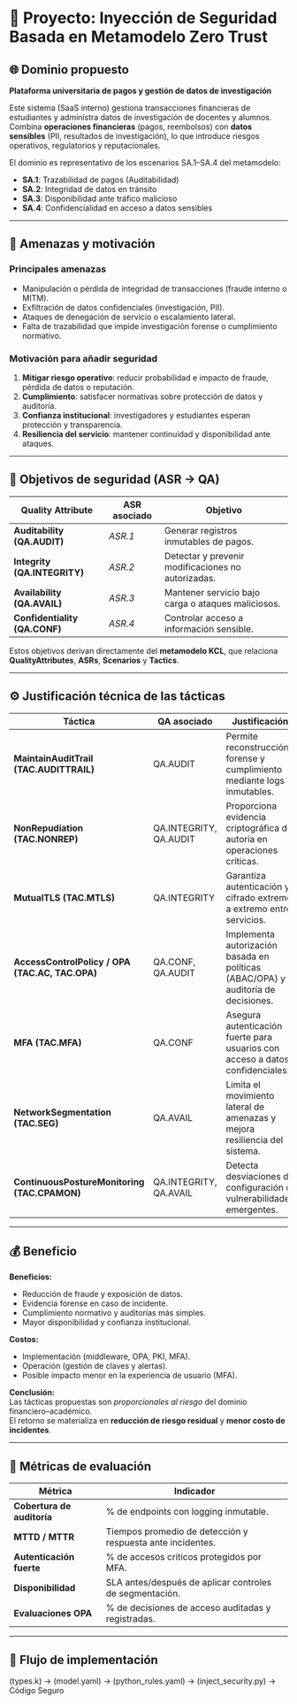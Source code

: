 # 🧩 Proyecto: Inyección de Seguridad Basada en Metamodelo Zero Trust

## 🌐 Dominio propuesto
**Plataforma universitaria de pagos y gestión de datos de investigación**

Este sistema (SaaS interno) gestiona transacciones financieras de estudiantes y administra datos de investigación de docentes y alumnos.  
Combina **operaciones financieras** (pagos, reembolsos) con **datos sensibles** (PII, resultados de investigación), lo que introduce riesgos operativos, regulatorios y reputacionales.

El dominio es representativo de los escenarios SA.1–SA.4 del metamodelo:
- **SA.1**: Trazabilidad de pagos (Auditabilidad)
- **SA.2**: Integridad de datos en tránsito
- **SA.3**: Disponibilidad ante tráfico malicioso
- **SA.4**: Confidencialidad en acceso a datos sensibles

---

## 🔐 Amenazas y motivación
### Principales amenazas
- Manipulación o pérdida de integridad de transacciones (fraude interno o MITM).
- Exfiltración de datos confidenciales (investigación, PII).
- Ataques de denegación de servicio o escalamiento lateral.
- Falta de trazabilidad que impide investigación forense o cumplimiento normativo.

### Motivación para añadir seguridad
1. **Mitigar riesgo operativo**: reducir probabilidad e impacto de fraude, pérdida de datos o reputación.
2. **Cumplimiento**: satisfacer normativas sobre protección de datos y auditoría.
3. **Confianza institucional**: investigadores y estudiantes esperan protección y transparencia.
4. **Resiliencia del servicio**: mantener continuidad y disponibilidad ante ataques.

---

## 🎯 Objetivos de seguridad (ASR → QA)
| Quality Attribute | ASR asociado | Objetivo |
|--------------------|--------------|-----------|
| **Auditability (QA.AUDIT)** | *ASR.1* | Generar registros inmutables de pagos. |
| **Integrity (QA.INTEGRITY)** | *ASR.2* | Detectar y prevenir modificaciones no autorizadas. |
| **Availability (QA.AVAIL)** | *ASR.3* | Mantener servicio bajo carga o ataques maliciosos. |
| **Confidentiality (QA.CONF)** | *ASR.4* | Controlar acceso a información sensible. |

Estos objetivos derivan directamente del **metamodelo KCL**, que relaciona **QualityAttributes**, **ASRs**, **Scenarios** y **Tactics**.

---

## ⚙️ Justificación técnica de las tácticas
| Táctica | QA asociado | Justificación |
|----------|--------------|----------------|
| **MaintainAuditTrail (TAC.AUDITTRAIL)** | QA.AUDIT | Permite reconstrucción forense y cumplimiento mediante logs inmutables. |
| **NonRepudiation (TAC.NONREP)** | QA.INTEGRITY, QA.AUDIT | Proporciona evidencia criptográfica de autoría en operaciones críticas. |
| **MutualTLS (TAC.MTLS)** | QA.INTEGRITY | Garantiza autenticación y cifrado extremo a extremo entre servicios. |
| **AccessControlPolicy / OPA (TAC.AC, TAC.OPA)** | QA.CONF, QA.AUDIT | Implementa autorización basada en políticas (ABAC/OPA) y auditoría de decisiones. |
| **MFA (TAC.MFA)** | QA.CONF | Asegura autenticación fuerte para usuarios con acceso a datos confidenciales. |
| **NetworkSegmentation (TAC.SEG)** | QA.AVAIL | Limita el movimiento lateral de amenazas y mejora resiliencia del sistema. |
| **ContinuousPostureMonitoring (TAC.CPAMON)** | QA.INTEGRITY, QA.AVAIL | Detecta desviaciones de configuración o vulnerabilidades emergentes. |

---

## 💰 Beneficio

**Beneficios:**
- Reducción de fraude y exposición de datos.
- Evidencia forense en caso de incidente.
- Cumplimiento normativo y auditorías más simples.
- Mayor disponibilidad y confianza institucional.

**Costos:**
- Implementación (middleware, OPA, PKI, MFA).
- Operación (gestión de claves y alertas).
- Posible impacto menor en la experiencia de usuario (MFA).

**Conclusión:**  
Las tácticas propuestas son *proporcionales al riesgo* del dominio financiero–académico.  
El retorno se materializa en **reducción de riesgo residual** y **menor costo de incidentes**.

---

## 📏 Métricas de evaluación

| Métrica | Indicador |
|----------|------------|
| **Cobertura de auditoría** | % de endpoints con logging inmutable. |
| **MTTD / MTTR** | Tiempos promedio de detección y respuesta ante incidentes. |
| **Autenticación fuerte** | % de accesos críticos protegidos por MFA. |
| **Disponibilidad** | SLA antes/después de aplicar controles de segmentación. |
| **Evaluaciones OPA** | % de decisiones de acceso auditadas y registradas. |

---

## 🧩 Flujo de implementación

(types.k) → (model.yaml) → (python_rules.yaml) → (inject_security.py) → Código Seguro

